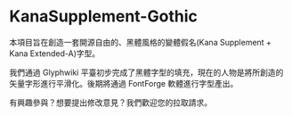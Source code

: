 # KanaSupplement-Gothic

本項目旨在創造一套開源自由的、黑體風格的變體假名(Kana Supplement + Kana Extended-A)字型。

我們通過 Glyphwiki 平臺初步完成了黑體字型的填充，現在的人物是將所創造的矢量字形進行平滑化。後期將通過 FontForge 軟體進行字型產出。

有興趣參與？想要提出修改意見？我們歡迎您的拉取請求。
